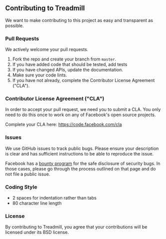 ## Contributing to Treadmill

We want to make contributing to this project as easy and transparent as
possible.

### Pull Requests

We actively welcome your pull requests.

1. Fork the repo and create your branch from `master`.
2. If you have added code that should be tested, add tests
3. If you have changed APIs, update the documentation.
4. Make sure your code lints.
5. If you have not already, complete the Contributor License Agreement ("CLA").

### Contributor License Agreement ("CLA")

In order to accept your pull request, we need you to submit a CLA. You only need
to do this once to work on any of Facebook's open source projects.

Complete your CLA here: <https://code.facebook.com/cla>

### Issues

We use GitHub issues to track public bugs. Please ensure your description is
clear and has sufficient instructions to be able to reproduce the issue.

Facebook has a [bounty program](https://www.facebook.com/whitehat/) for the safe
disclosure of security bugs. In those cases, please go through the process
outlined on that page and do not file a public issue.

### Coding Style

* 2 spaces for indentation rather than tabs
* 80 character line length

### License

By contributing to Treadmill, you agree that your contributions will be licensed
under its BSD license.

